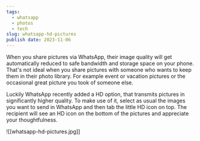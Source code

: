 ```yaml
---
tags:
  - whatsapp
  - photos
  - tech
slug: whatsapp-hd-pictures
publish date: 2023-11-06
---
```

When you share pictures via WhatsApp, their image quality will get automatically reduced to safe bandwidth and storage space on your phone. That's not ideal when you share pictures with someone who wants to keep them in their photo library. For example event or vacation pictures or the occasional great picture you took of someone else.

Luckily WhatsApp recently added a HD option, that transmits pictures in significantly higher quality. To make use of it, select as usual the images you want to send in WhatsApp and then tab the little HD icon on top. The recipient will see an HD icon on the bottom of the pictures and appreciate your thoughtfulness.

![[whatsapp-hd-pictures.jpg]]